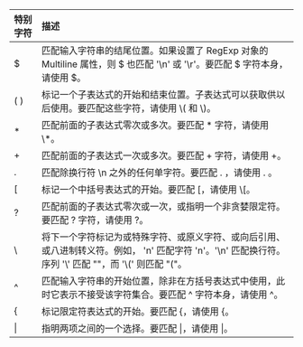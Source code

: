 | 特别字符 | 描述 |
| :--- | :--- |
| $ | 匹配输入字符串的结尾位置。如果设置了 RegExp 对象的 Multiline 属性，则 $ 也匹配 '\n' 或 '\r'。要匹配 $ 字符本身，请使用 \$。 |
| \( \) | 标记一个子表达式的开始和结束位置。子表达式可以获取供以后使用。要匹配这些字符，请使用 \\( 和 \\)。 |
| \* | 匹配前面的子表达式零次或多次。要匹配 \* 字符，请使用 \\*。 |
| + | 匹配前面的子表达式一次或多次。要匹配 + 字符，请使用 \+。 |
| . | 匹配除换行符 \n 之外的任何单字符。要匹配 . ，请使用 \. 。 |
| \[ | 标记一个中括号表达式的开始。要匹配 \[，请使用 \\[。 |
| ? | 匹配前面的子表达式零次或一次，或指明一个非贪婪限定符。要匹配 ? 字符，请使用 \?。 |
| \ | 将下一个字符标记为或特殊字符、或原义字符、或向后引用、或八进制转义符。例如， 'n' 匹配字符 'n'。'\n' 匹配换行符。序列 '\\' 匹配 "\"，而 '\\(' 则匹配 "\("。 |
| ^ | 匹配输入字符串的开始位置，除非在方括号表达式中使用，此时它表示不接受该字符集合。要匹配 ^ 字符本身，请使用 \^。 |
| { | 标记限定符表达式的开始。要匹配 {，请使用 \{。 |
| \| | 指明两项之间的一个选择。要匹配 \|，请使用 \\|。 |



